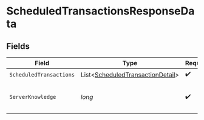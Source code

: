 # ScheduledTransactionsResponseData


## Fields

| Field                                                                                     | Type                                                                                      | Required                                                                                  | Description                                                                               |
| ----------------------------------------------------------------------------------------- | ----------------------------------------------------------------------------------------- | ----------------------------------------------------------------------------------------- | ----------------------------------------------------------------------------------------- |
| `ScheduledTransactions`                                                                   | List<[ScheduledTransactionDetail](../../Models/Components/ScheduledTransactionDetail.md)> | :heavy_check_mark:                                                                        | N/A                                                                                       |
| `ServerKnowledge`                                                                         | *long*                                                                                    | :heavy_check_mark:                                                                        | The knowledge of the server                                                               |